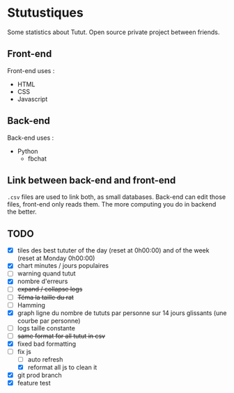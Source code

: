 # Stutustiques

Some statistics about Tutut.
Open source private project between friends.

## Front-end

Front-end uses :
- HTML
- CSS
- Javascript

## Back-end

Back-end uses :
- Python
  - fbchat

## Link between back-end and front-end

`.csv` files are used to link both, as small databases. Back-end can edit those files, front-end only reads them.
The more computing you do in backend the better.

## TODO
- [x] tiles des best tututer of the day (reset at 0h00:00) and of the week (reset at Monday 0h00:00)
- [x] chart minutes / jours populaires
- [ ] warning quand tutut 
- [x] nombre d'erreurs
- [ ] ~~expand / collapse logs~~
- [ ] ~~Téma la taille du rat~~
- [ ] Hamming
- [x] graph ligne du nombre de tututs par personne sur 14 jours glissants (une courbe par personne)
- [ ] logs taille constante
- [ ] ~~same format for all tutut in csv~~
- [x] fixed bad formatting
- [ ] fix js
  - [ ] auto refresh
  - [x] reformat all js to clean it
- [x] git prod branch
- [x] feature test